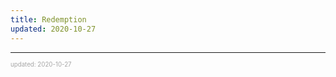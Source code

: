 ```yaml
---
title: Redemption
updated: 2020-10-27
---
```


---

<sup><sub><font color="#a6a6a6">updated: 2020-10-27</font></sub></sup>

